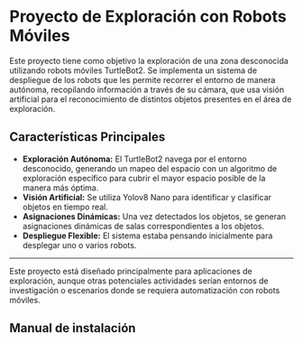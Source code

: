 # Proyecto de Exploración con Robots Móviles

Este proyecto tiene como objetivo la exploración de una zona desconocida utilizando robots móviles TurtleBot2. Se implementa un sistema de despliegue de los robots que les permite recorrer el entorno de manera autónoma, recopilando información a través de su cámara, que usa visión artificial para el reconocimiento de distintos objetos presentes en el área de exploración.

## Características Principales

- **Exploración Autónoma:** El TurtleBot2 navega por el entorno desconocido, generando un mapeo del espacio con un algoritmo de exploración específico para cubrir el mayor espacio posible de la manera más óptima.
- **Visión Artificial:** Se utiliza Yolov8 Nano para identificar y clasificar objetos en tiempo real.
- **Asignaciones Dinámicas:** Una vez detectados los objetos, se generan asignaciones dinámicas de salas correspondientes a los objetos.
- **Despliegue Flexible:** El sistema estaba pensando inicialmente para desplegar uno o varios robots.

---

Este proyecto está diseñado principalmente para aplicaciones de exploración, aunque otras potenciales actividades serían entornos de investigación o escenarios donde se requiera automatización con robots móviles.

## Manual de instalación


